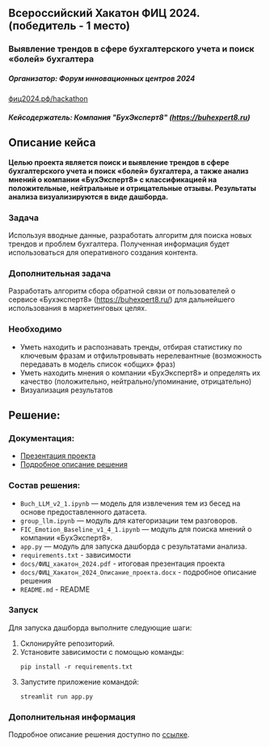 ## Всероссийский Хакатон ФИЦ 2024. (победитель - 1 место)  
### Выявление трендов в сфере бухгалтерского учета и поиск «болей» бухгалтера
##### Организатор: Форум инновационных центров 2024
[фиц2024.рф/hackathon](https://xn--2024-94d5ep.xn--p1ai/hackathon)  
##### Кейсодержатель: Компания "БухЭксперт8" (https://buhexpert8.ru)  



## Описание кейса
**Целью проекта является поиск и выявление трендов в сфере бухгалтерского учета и поиск «болей» бухгалтера, а также анализ мнений о компании «БухЭксперт8» с классификацией на положительные, нейтральные и отрицательные отзывы. Результаты анализа визуализируются в виде дашборда.**

### Задача
Используя вводные данные, разработать алгоритм для поиска новых трендов и проблем бухгалтера. Полученная информация будет использоваться для оперативного создания контента.  

### Дополнительная задача
Разработать алгоритм сбора обратной связи от пользователей о сервисе «Бухэксперт8» (https://buhexpert8.ru/) для дальнейшего использования в маркетинговых целях.

### Необходимо
- Уметь находить и распознавать тренды, отбирая статистику по ключевым фразам и отфильтровывать нерелевантные (возможность передавать в модель список «общих» фраз)
- Уметь находить мнения о компании «БухЭксперт8» и определять их качество (положительно, нейтрально/упоминание, отрицательно)
- Визуализация результатов

## Решение:
### Документация:
* [Презентация проекта](docs/ФИЦ_хакатон_2024.pdf)  
* [Подробное описание решения](docs/ФИЦ_Хакатон_2024_Описание_проекта.docx)    

### Состав решения:
- ```Buch_LLM_v2_1.ipynb``` — модель для извлечения тем из бесед на основе предоставленного датасета.  
- ```group_llm.ipynb``` — модуль для категоризации тем разговоров.  
- ```FIC_Emotion_Baseline_v1_4_1.ipynb``` — модуль для поиска мнений о компании «БухЭксперт8».  
- ```app.py``` — модуль для запуска дашборда с результатами анализа.  
- ```requirements.txt``` - зависимости
- ```docs/ФИЦ_хакатон_2024.pdf``` - итоговая презентация проекта
- ```docs/ФИЦ_Хакатон_2024_Описание_проекта.docx``` - подробное описание решения
- ```README.md``` - README

### Запуск
Для запуска дашборда выполните следующие шаги:
1. Склонируйте репозиторий.
2. Установите зависимости с помощью команды:
   ```
   pip install -r requirements.txt
   ```
3. Запустите приложение командой:
   ```
   streamlit run app.py
   ```

### Дополнительная информация
Подробное описание решения доступно по [ссылке](https://docs.google.com/document/d/1p5WZpnr5TvgkfSmF9k3J0KWfQHqqDNbWFoD-BI2ZtcA/edit?usp=sharing).
